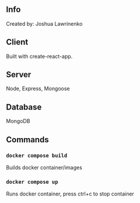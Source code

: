 ## Info

Created by: Joshua Lawrinenko

## Client

Built with create-react-app.

## Server

Node, Express, Mongoose

## Database

MongoDB

## Commands

### `docker compose build`

Builds docker container/images

### `docker compose up`

Runs docker container, press ctrl+c to stop container
